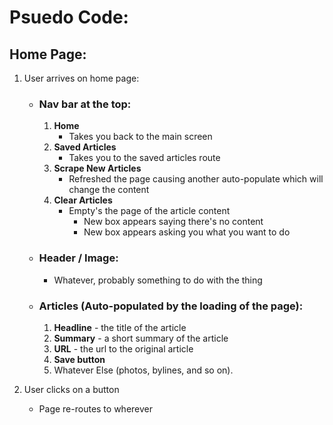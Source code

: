 # Psuedo Code:

## Home Page: 

1. User arrives on home page:

    * ### **Nav bar at the top:**
        1. **Home**
            * Takes you back to the main screen 
        1. **Saved Articles**
            * Takes you to the saved articles route
        1. **Scrape New Articles**
            * Refreshed the page causing another auto-populate which will change the content
        1. **Clear Articles** 
            * Empty's the page of the article content
                * New box appears saying there's no content
                * New box appears asking you what you want to do

    * ### **Header / Image:**
        * Whatever, probably something to do with the thing

    * ### **Articles (Auto-populated by the loading of the page):** 
        1. **Headline** - the title of the article
        1. **Summary** - a short summary of the article
        1. **URL** - the url to the original article
        1. **Save button**
        1. Whatever Else (photos, bylines, and so on).

1. User clicks on a button
    * Page re-routes to wherever
